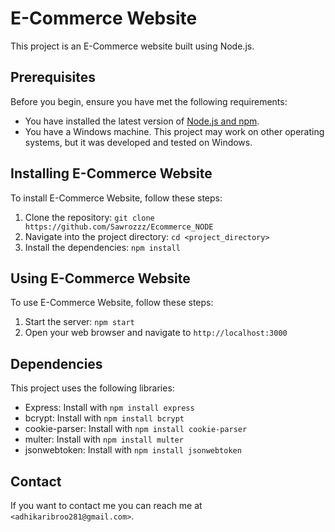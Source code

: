 # E-Commerce Website

This project is an E-Commerce website built using Node.js.

## Prerequisites

Before you begin, ensure you have met the following requirements:

* You have installed the latest version of [Node.js and npm](https://nodejs.org/en/download/).
* You have a Windows machine. This project may work on other operating systems, but it was developed and tested on Windows.

## Installing E-Commerce Website

To install E-Commerce Website, follow these steps:

1. Clone the repository: `git clone https://github.com/Sawrozzz/Ecommerce_NODE`
2. Navigate into the project directory: `cd <project_directory>`
3. Install the dependencies: `npm install`

## Using E-Commerce Website

To use E-Commerce Website, follow these steps:

1. Start the server: `npm start`
2. Open your web browser and navigate to `http://localhost:3000`

## Dependencies

This project uses the following libraries:

* Express: Install with `npm install express`
* bcrypt: Install with `npm install bcrypt`
* cookie-parser: Install with `npm install cookie-parser`
* multer: Install with `npm install multer`
* jsonwebtoken: Install with `npm install jsonwebtoken`

## Contact

If you want to contact me you can reach me at `<adhikaribroo281@gmail.com>`.
